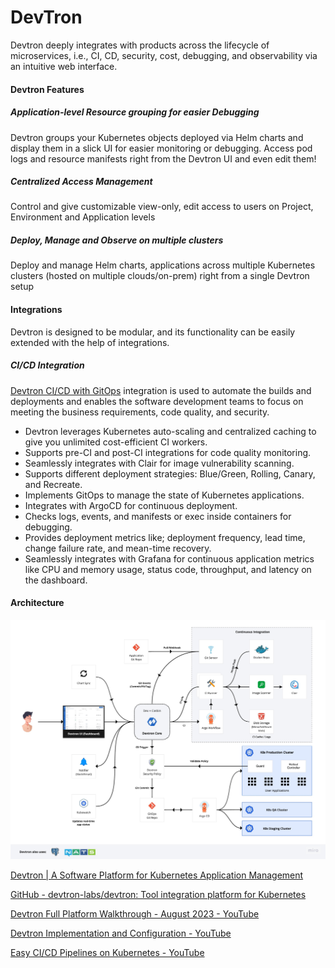 # DevTron

Devtron deeply integrates with products across the lifecycle of microservices, i.e., CI, CD, security, cost, debugging, and observability via an intuitive web interface.

#### Devtron Features

##### Application-level Resource grouping for easier Debugging

Devtron groups your Kubernetes objects deployed via Helm charts and display them in a slick UI for easier monitoring or debugging. Access pod logs and resource manifests right from the Devtron UI and even edit them!

##### Centralized Access Management

Control and give customizable view-only, edit access to users on Project, Environment and Application levels

##### Deploy, Manage and Observe on multiple clusters

Deploy and manage Helm charts, applications across multiple Kubernetes clusters (hosted on multiple clouds/on-prem) right from a single Devtron setup

#### Integrations

Devtron is designed to be modular, and its functionality can be easily extended with the help of integrations.

##### CI/CD Integration

[Devtron CI/CD with GitOps](https://github.com/devtron-labs/devtron#install-devtron-with-cicd-integration) integration is used to automate the builds and deployments and enables the software development teams to focus on meeting the business requirements, code quality, and security.

- Devtron leverages Kubernetes auto-scaling and centralized caching to give you unlimited cost-efficient CI workers.
- Supports pre-CI and post-CI integrations for code quality monitoring.
- Seamlessly integrates with Clair for image vulnerability scanning.
- Supports different deployment strategies: Blue/Green, Rolling, Canary, and Recreate.
- Implements GitOps to manage the state of Kubernetes applications.
- Integrates with ArgoCD for continuous deployment.
- Checks logs, events, and manifests or exec inside containers for debugging.
- Provides deployment metrics like; deployment frequency, lead time, change failure rate, and mean-time recovery.
- Seamlessly integrates with Grafana for continuous application metrics like CPU and memory usage, status code, throughput, and latency on the dashboard.

#### Architecture

![image](https://github.com/devtron-labs/devtron/raw/main/assets/Architecture.jpg)

[Devtron | A Software Platform for Kubernetes Application Management](https://devtron.ai/)

[GitHub - devtron-labs/devtron: Tool integration platform for Kubernetes](https://github.com/devtron-labs/devtron)

[Devtron Full Platform Walkthrough - August 2023 - YouTube](https://www.youtube.com/watch?v=_CjYBSKCog0&ab_channel=Devtron)

[Devtron Implementation and Configuration - YouTube](https://www.youtube.com/watch?v=IQLkmnbuNaM&ab_channel=MichaelLevan)

[Easy CI/CD Pipelines on Kubernetes - YouTube](https://www.youtube.com/watch?v=Me75w2kfQ0I&ab_channel=Devtron)
